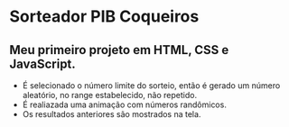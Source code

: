# Sorteador PIB Coqueiros

## Meu primeiro projeto em **HTML**, **CSS** e **JavaScript**.

* É selecionado o número limite do sorteio, então é gerado um número aleatório, no range estabelecido, não repetido.
* É realiazada uma animação com números randômicos.
* Os resultados anteriores são mostrados na tela.
